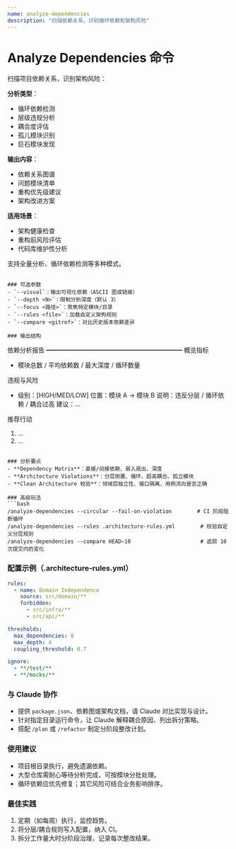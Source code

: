 ```yaml
---
name: analyze-dependencies
description: "扫描依赖关系，识别循环依赖和架构风险"
---
```


# Analyze Dependencies 命令

扫描项目依赖关系，识别架构风险：

**分析类型**：
- 循环依赖检测
- 层级违规分析
- 耦合度评估
- 孤儿模块识别
- 巨石模块发现

**输出内容**：
- 依赖关系图谱
- 问题模块清单
- 重构优先级建议
- 架构改进方案

**适用场景**：
- 架构健康检查
- 重构前风险评估
- 代码库维护性分析

支持全量分析、循环依赖检测等多种模式。
```

### 可选参数
- `--visual`：输出可视化依赖（ASCII 图或链接）
- `--depth <N>`：限制分析深度（默认 3）
- `--focus <路径>`：聚焦特定模块/目录
- `--rules <file>`：加载自定义架构规则
- `--compare <gitref>`：对比历史版本依赖差异

### 输出结构
```
依赖分析报告
━━━━━━━━━━━━━━━━━━━━━━
概览指标
- 模块总数 / 平均依赖数 / 最大深度 / 循环数量

违规与风险
- 级别：[HIGH/MED/LOW]
  位置：模块 A → 模块 B
  说明：违反分层 / 循环依赖 / 耦合过高
  建议：...

推荐行动
1. ...
2. ...
```

### 分析要点
- **Dependency Matrix**：直接/间接依赖、扇入扇出、深度
- **Architecture Violations**：分层倒置、循环、超高耦合、孤立模块
- **Clean Architecture 校验**：领域层独立性、接口隔离、用例流向是否正确

### 高级玩法
```bash
/analyze-dependencies --circular --fail-on-violation        # CI 阶段阻断循环
/analyze-dependencies --rules .architecture-rules.yml        # 校验自定义分层规则
/analyze-dependencies --compare HEAD~10                      # 追踪 10 次提交内的变化
```

### 配置示例（.architecture-rules.yml）
```yaml
rules:
  - name: Domain Independence
    source: src/domain/**
    forbidden:
      - src/infra/**
      - src/api/**

thresholds:
  max_dependencies: 8
  max_depth: 4
  coupling_threshold: 0.7

ignore:
  - **/test/**
  - **/mocks/**
```

### 与 Claude 协作
- 提供 `package.json`、依赖图或架构文档，请 Claude 对比实现与设计。
- 针对指定目录运行命令，让 Claude 解释耦合原因、列出拆分策略。
- 搭配 `/plan` 或 `/refactor` 制定分阶段整改计划。

### 使用建议
- 项目根目录执行，避免遗漏依赖。
- 大型仓库需耐心等待分析完成，可按模块分批处理。
- 循环依赖应优先修复；其它风险可结合业务影响排序。

### 最佳实践
1. 定期（如每周）执行，监控趋势。
2. 将分层/耦合规则写入配置，纳入 CI。
3. 拆分工作量大时分阶段治理，记录每次整改结果。
